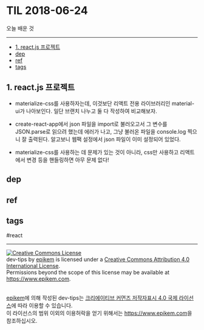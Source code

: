 # TIL 2018-06-24

오늘 배운 것

--------------------------


- [1. react.js 프로젝트](#1-reactjs-프로젝트)
- [dep](#dep)
- [ref](#ref)
- [tags](#tags)
## 1. react.js 프로젝트

- materialize-css를 사용하자는데, 이것보단 리액트 전용 라이브러리인 material-ui가 나아보인다. 일단 브랜치 나누고 둘 다 작성하여 비교해보자.

- create-react-app에서 json 파일을 import로 불러오고서 그 변수를 JSON.parse로 읽으려 했는데 에러가 나고, 그냥 불러온 파일을 console.log 찍으니 잘 출력된다. 알고보니 웹팩 설정에서 json 파일이 이미 설정되어 있었다.

- materialize-css를 사용하는 데 문제가 있는 것이 아니라, css만 사용하고 리액트에서 변경 등을 핸들링하면 아무 문제 없다! 

## dep

## ref

## tags
  #react



--------------------------


<!-- license start -->

<a rel="license" href="http://creativecommons.org/licenses/by/4.0/"><img alt="Creative Commons License" style="border-width:0" src="https://i.creativecommons.org/l/by/4.0/88x31.png" /></a>
<br /><span xmlns:dct="http://purl.org/dc/terms/" property="dct:title">dev-tips</span> by <a xmlns:cc="http://creativecommons.org/ns#" href="https://www.github.com/epikem/dev-tips" property="cc:attributionName" rel="cc:attributionURL">epikem</a> is licensed under a <a rel="license" href="http://creativecommons.org/licenses/by/4.0/">Creative Commons Attribution 4.0 International License</a>.<br />Permissions beyond the scope of this license may be available at <a xmlns:cc="http://creativecommons.org/ns#" href="https://www.epikem.com" rel="cc:morePermissions">https://www.epikem.com</a>.

<br /><a xmlns:cc="http://creativecommons.org/ns#" href="https://www.github.com/epikem/dev-tips" property="cc:attributionName" rel="cc:attributionURL">epikem</a>에 의해 작성된 <span xmlns:dct="http://purl.org/dc/terms/" property="dct:title">dev-tips</span>는 <a rel="license" href="http://creativecommons.org/licenses/by/4.0/">크리에이티브 커먼즈 저작자표시 4.0 국제 라이선스</a>에 따라 이용할 수 있습니다.<br />이 라이선스의 범위 이외의 이용허락을 얻기 위해서는 <a xmlns:cc="http://creativecommons.org/ns#" href="https://www.epikem.com" rel="cc:morePermissions">https://www.epikem.com</a>을 참조하십시오.

<!-- license end -->